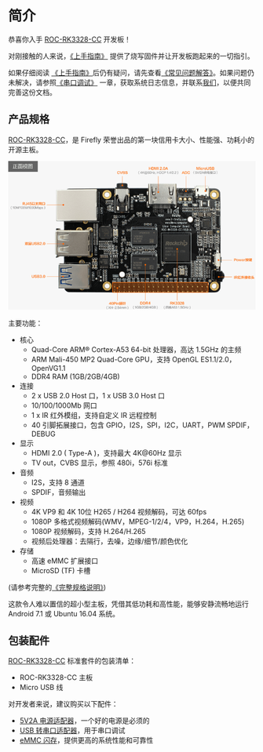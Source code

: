 # 简介

恭喜你入手 [ROC-RK3328-CC] 开发板！

对刚接触的人来说，[《上手指南》](started.html) 提供了烧写固件并让开发板跑起来的一切指引。

如果仔细阅读 [《上手指南》](started.html)后仍有疑问，请先查看[《常见问题解答》](faq.html)。如果问题仍未解决，请参照[《串口调试》](debug.html) 一章，获取系统日志信息，并联系[我们](resource.html#community)，以便共同完善这份文档。

## 产品规格

[ROC-RK3328-CC]，是 Firefly 荣誉出品的第一块信用卡大小、性能强、功耗小的开源主板。

![](img/hw_board_interface_top.png)

主要功能：

- 核心
    + Quad-Core ARM® Cortex-A53 64-bit 处理器，高达 1.5GHz 的主频
    + ARM Mali-450 MP2 Quad-Core GPU，支持 OpenGL ES1.1/2.0，OpenVG1.1
    + DDR4 RAM (1GB/2GB/4GB)
- 连接
    + 2 x USB 2.0 Host 口，1 x USB 3.0 Host 口
    + 10/100/1000Mb 网口
    + 1 x IR 红外模组，支持自定义 IR 远程控制
    + 40 引脚拓展接口，包含 GPIO，I2S，SPI，I2C，UART，PWM SPDIF，DEBUG
- 显示
    + HDMI 2.0 ( Type-A )，支持最大 4K@60Hz 显示
    + TV out，CVBS 显示，参照 480i，576i 标准
- 音频
    + I2S，支持 8 通道
    + SPDIF，音频输出
- 视频
    + 4K VP9 和 4K 10位 H265 / H264 视频解码，可达 60fps
    + 1080P 多格式视频解码(WMV，MPEG-1/2/4，VP9，H.264，H.265)
    + 1080P 视频解码，支持 H.264/H.265
    + 视频后处理器：去隔行，去噪，边缘/细节/颜色优化
- 存储
    + 高速 eMMC 扩展接口
    + MicroSD (TF) 卡槽

(请参考完整的[《完整规格说明》](http://www.t-firefly.com/product/rocrk3328cc.html#spec))

这款令人难以置信的超小型主板，凭借其低功耗和高性能，能够安静流畅地运行 Android 7.1 或 Ubuntu 16.04 系统。

## 包装配件

[ROC-RK3328-CC] 标准套件的包装清单：

- ROC-RK3328-CC 主板
- Micro USB 线

对开发者来说，建议购买以下配件：

- [5V2A 电源适配器]，一个好的电源是必须的
- [USB 转串口适配器]，用于串口调试
- [eMMC 闪存]，提供更高的系统性能和可靠性

[ROC-RK3328-CC]: http://www.t-firefly.com/product/rocrk3328cc.html "ROC-RK3328-CC 官网"
[USB 转串口适配器]: https://store.t-firefly.com/goods.php?id=24
[5V2A 电源适配器]: https://store.t-firefly.com/goods.php?id=69
[eMMC 闪存]: https://store.t-firefly.com/goods.php?id=71
